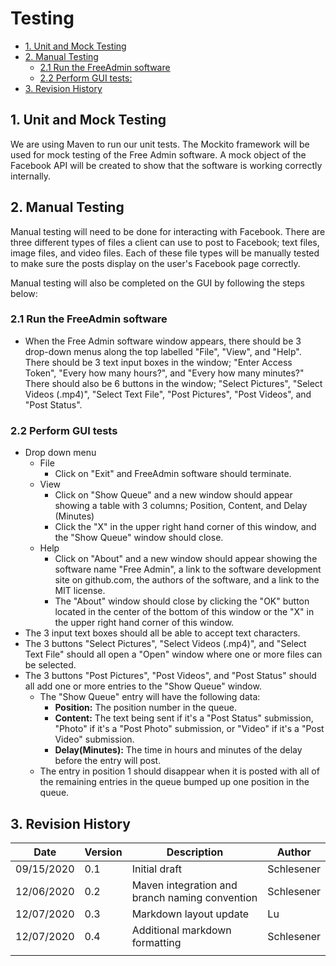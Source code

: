 # Testing

- [1. Unit and Mock Testing](#1-unit-and-mock-testing)
- [2. Manual Testing](#2-manual-testing)
  * [2.1 Run the FreeAdmin software](#21-run-the-freeadmin-software)
  * [2.2 Perform GUI tests:](#22-perform-gui-tests)
- [3. Revision History](#3-revision-history)

## 1. Unit and Mock Testing

We are using Maven to run our unit tests.  The Mockito framework will be used for mock testing of the 
Free Admin software.  A mock object of the Facebook API will be created to show that the software is
working correctly internally.

## 2. Manual Testing

Manual testing will need to be done for interacting with Facebook.  There are three different types of files
a client can use to post to Facebook; text files, image files, and video files.  Each of these file types 
will be manually tested to make sure the posts display on the user's Facebook page correctly.

Manual testing will also be completed on the GUI by following the steps below:

### 2.1 Run the FreeAdmin software
  - When the Free Admin software window appears, there should be 3 drop-down menus along the top labelled "File", "View", and "Help".  There should be 3 text input boxes in the window; "Enter Access Token", "Every how many hours?", and "Every how many minutes?"  There should also be 6 buttons in the window; "Select Pictures", "Select Videos (.mp4)", "Select Text File", "Post Pictures", "Post Videos", and "Post Status".
    
### 2.2 Perform GUI tests
  - Drop down menu
    - File
      - Click on "Exit" and FreeAdmin software should terminate.
    - View
      - Click on "Show Queue" and a new window should appear showing a table with 3 columns; Position, Content, and Delay (Minutes)
      - Click the "X" in the upper right hand corner of this window, and the "Show Queue" window should close.
    - Help
      - Click on "About" and a new window should appear showing the software name "Free Admin", a link to the software development site on github.com, the authors of the software, and a link to the MIT license.
      - The "About" window should close by clicking the "OK" button located in the center of the bottom of this window or the "X" in the upper right hand corner of this window.
  - The 3 input text boxes should all be able to accept text characters.
  - The 3 buttons "Select Pictures", "Select Videos (.mp4)", and "Select Text File" should all open a "Open" window where one or more files can be selected.
  - The 3 buttons "Post Pictures", "Post Videos", and "Post Status" should all add one or more entries to the "Show Queue" window.
    - The "Show Queue" entry will have the following data:
      - **Position:** The position number in the queue.
      - **Content:** The text being sent if it's a "Post Status" submission, "Photo" if it's a "Post Photo" submission, or "Video" if it's a "Post Video" submission.
      - **Delay(Minutes):** The time in hours and minutes of the delay before the entry will post.
    - The entry in position 1 should disappear when it is posted with all of the remaining entries in the queue bumped up one position in the queue.
        
## 3. Revision History
| Date  | Version  | Description  | Author  |
| ------------ | ------------ | ------------ | ------------ |
| 09/15/2020  | 0.1  | Initial draft  | Schlesener  |
| 12/06/2020  | 0.2  | Maven integration and branch naming convention  | Schlesener  |
| 12/07/2020  | 0.3  | Markdown layout update  | Lu  |
| 12/07/2020  | 0.4  | Additional markdown formatting  | Schlesener  |
|    |  |   |   |
